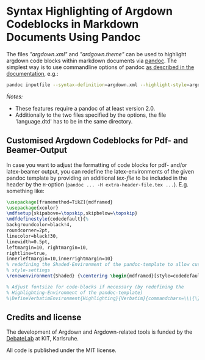 # Syntax Highlighting of Argdown Codeblocks in Markdown Documents Using Pandoc

The files *"argdown.xml"* and *"ardgown.theme"* can be used to highlight argdown code blocks within markdown documents via [pandoc](http://pandoc.org/). The simplest way is to use commandline options of pandoc [as described in the documentation](http://pandoc.org/MANUAL.html#syntax-highlighting), e.g.:

```bash
pandoc inputfile --syntax-definition=argdown.xml --highlight-style=argdown.theme -o outputfile
```

*Ǹotes:*

+ These features require a pandoc of at least version 2.0.
+ Additionally to the two files specified by the options, the file 'language.dtd' has to be in the same directory.

## Customised Argdown Codeblocks for Pdf- and Beamer-Output

In case you want to adjust the formatting of code blocks for pdf- and/or latex-beamer output, you can redefine the latex-environments of the given pandoc template by providing an additional *tex-file* to be included in the header by the `H`-option (`pandoc ... -H extra-header-file.tex ...`). E.g. something like:

```latex
\usepackage[framemethod=TikZ]{mdframed}
\usepackage{xcolor}
\mdfsetup{skipabove=\topskip,skipbelow=\topskip}
\mdfdefinestyle{codedefault}{%
backgroundcolor=black!4,
roundcorner=2pt,
linecolor=black!30,
linewidth=0.5pt,
leftmargin=10, rightmargin=10,
rightline=true,
innerleftmargin=10,innerrightmargin=10}
% redefining the Shaded-Environment of the pandoc-template to allow customised
% style-settings
\renewenvironment{Shaded} {\centering \begin{mdframed}[style=codedefault]} {\end{mdframed}}

% Adjust fontsize for code-blocks if necessary (by redefining the
% Highlighting-Environment of the pandoc-template)
%\DefineVerbatimEnvironment{Highlighting}{Verbatim}{commandchars=\\\{\},fontsize=\small}
```


## Credits and license

The development of Argdown and Argdown-related tools is funded by the [DebateLab](http://debatelab.philosophie.kit.edu/) at KIT, Karlsruhe.

All code is published under the MIT license.

